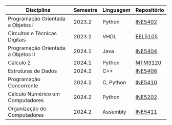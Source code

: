 | Disciplina                           | Semestre | Linguagem | Repositório                                                         |
|--------------------------------------|----------|-----------|----------------------------------------------------------------------|
| Programação Orientada a Objetos I    | 2023.2   | Python    | [INE5402](https://github.com/leonardosm14/Playlist-Generator)        |
| Circuitos e Técnicas Digitais        | 2023.2   | VHDL      | [EEL5105](https://github.com/leonardosm14/Circuitos-e-Tecnicas-Digitais-EEL5105-) |
| Programação Orientada a Objetos II   | 2024.1   | Java      | [INE5404](https://github.com/leonardosm14/INE5404)                   |
| Cálculo 2                            | 2024.1   | Python    | [MTM3120](https://github.com/leonardosm14/Vector-Calculator)         |
| Estruturas de Dados                  | 2024.2   | C++       | [INE5408](https://github.com/leonardosm14/INE5408)                   |
| Programação Concorrente              | 2024.2   | C, Python | [INE5410](https://github.com/leonardosm14/INE5410)                   |
| Cálculo Numérico em Computadores     | 2024.2   | Python    | [INE5202](https://github.com/leonardosm14/INE5202)                   |
| Organização de Computadores          | 2024.2   | Assembly  | [INE5411](https://github.com/leonardosm14/INE5411)                   |
